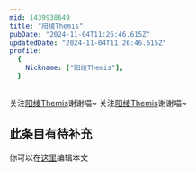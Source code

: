 ```yaml
---
mid: 1439938649
title: "阳绫Themis"
pubDate: "2024-11-04T11:26:46.615Z"
updatedDate: "2024-11-04T11:26:46.615Z"
profile:
  {
    Nickname: ["阳绫Themis"],
  }
---
```


关注[阳绫Themis](https://space.bilibili.com/1439938649)谢谢喵~ 关注[阳绫Themis](https://space.bilibili.com/1439938649)谢谢喵~

## 此条目有待补充
你可以在[这里](https://github.com/Yuhanawa/VTuber.ICU-Content/edit/master/v/阳绫Themis/index.md)编辑本文
